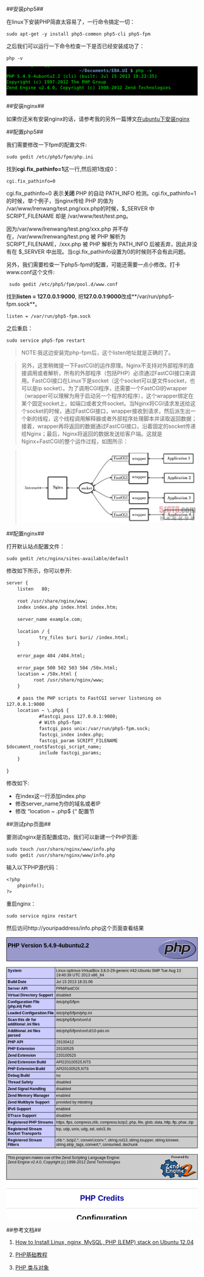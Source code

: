 ##安装php5##

在linux下安装PHP简直太容易了，一行命令搞定一切：

	sudo apt-get -y install php5-common php5-cli php5-fpm

之后我们可以运行一下命令检查一下是否已经安装成功了：

	php -v

![php 5 install succ](./php5_install_succ.png)

##安装nginx##

如果你还米有安装nginx的话，请参考我的另外一篇博文[在ubuntu下安装nginx](http://my.oschina.net/knightuniverse/blog/157869)

##配置php5##

我们需要修改一下fpm的配置文件:
	
	sudo gedit /etc/php5/fpm/php.ini

找到**cgi.fix_pathinfo=1**这一行,然后把1改成0：

	cgi.fix_pathinfo=0

cgi.fix_pathinfo=0 表示**关闭** PHP 的自动 PATH_INFO 检测。cgi.fix_pathinfo=1的时候，举个例子，当nginx传给 PHP 的值为 /var/www/lrenwang/test.png/xxx.php的时候，$_SERVER 中 SCRIPT_FILENAME 却是 /var/www/test/test.png。

因为/var/www/lrenwang/test.png/xxx.php 并不存在，/var/www/lrenwang/test.png 被 PHP 解析为 SCRIPT_FILENAME，/xxx.php 被 PHP 解析为 PATH_INFO 后被丢弃，因此并没有在 $_SERVER 中出现。当cgi.fix_pathinfo设置为0的时候则不会有此问题。

另外，我们需要检查一下php5-fpm的配置，可能还需要一点小修改。打卡www.conf这个文件:

	 sudo gedit /etc/php5/fpm/pool.d/www.conf

找到**listen = 127.0.0.1:9000**, 把**127.0.0.1:9000**改成**/var/run/php5-fpm.sock**。

	listen = /var/run/php5-fpm.sock

之后重启：

	sudo service php5-fpm restart

>NOTE:我这边安装完php-fpm后，这个listen地址就是正确的了。

>另外，这里稍微提一下FastCGI的运作原理。Nginx不支持对外部程序的直接调用或者解析，所有的外部程序（包括PHP）必须通过FastCGI接口来调用。FastCGI接口在Linux下是socket（这个socket可以是文件socket，也可以是ip socket）。为了调用CGI程序，还需要一个FastCGI的wrapper（wrapper可以理解为用于启动另一个程序的程序），这个wrapper绑定在某个固定socket上，如端口或者文件socket。当Nginx将CGI请求发送给这个socket的时候，通过FastCGI接口，wrapper接收到请求，然后派生出一个新的线程，这个线程调用解释器或者外部程序处理脚本并读取返回数据；接着，wrapper再将返回的数据通过FastCGI接口，沿着固定的socket传递给Nginx；最后，Nginx将返回的数据发送给客户端。这就是Nginx+FastCGI的整个运作过程，如图所示：

>[![FastCGI运作原理](./FastCGI运作原理.jpg)](http://book.51cto.com/art/201202/314840.htm)

##配置nginx##

打开默认站点配置文件：

	sudo gedit /etc/nginx/sites-available/default

修改如下所示，你可以参开:

	server {
        listen   80;
        
        root /usr/share/nginx/www;
        index index.php index.html index.htm;

        server_name example.com;

        location / {
                try_files $uri $uri/ /index.html;
        }

        error_page 404 /404.html;

        error_page 500 502 503 504 /50x.html;
        location = /50x.html {
              root /usr/share/nginx/www;
        }

        # pass the PHP scripts to FastCGI server listening on 127.0.0.1:9000
        location ~ \.php$ {
                #fastcgi_pass 127.0.0.1:9000;
                # With php5-fpm:
                fastcgi_pass unix:/var/run/php5-fpm.sock;
                fastcgi_index index.php;
                fastcgi_param SCRIPT_FILENAME $document_root$fastcgi_script_name;
                include fastcgi_params;  
        }

	}

修改如下:

+	在index这一行添加index.php
+	修改server_name为你的域名或者IP
+	修改 “location ~ \.php$ {“ 配置节

##测试php页面##

要测试nginx是否配置成功，我们可以新建一个PHP页面:
	
	sudo touch /usr/share/nginx/www/info.php
	sudo gedit /usr/share/nginx/www/info.php
	
输入以下PHP源代码：

    <?php
        phpinfo();
    ?>

重启nginx：

	sudo service nginx restart

然后访问http://youripaddress/info.php这个页面查看结果

![phpinfo](./php5_phpinfo.png)

##参考文档##

1.	[How to Install Linux, nginx, MySQL, PHP (LEMP) stack on Ubuntu 12.04](https://www.digitalocean.com/community/articles/how-to-install-linux-nginx-mysql-php-lemp-stack-on-ubuntu-12-04)

2.	[PHP基础教程](http://www.w3school.com.cn/php/)

3.	[PHP 类与对象](http://www.5idev.com/p-php_class_object.shtml)